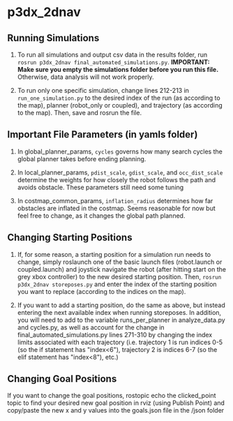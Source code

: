 # p3dx_2dnav

## Running Simulations
1) To run all simulations and output csv data in the results folder, run ```rosrun p3dx_2dnav final_automated_simulations.py```. **IMPORTANT: Make sure you empty the simulations folder before you run this file.** Otherwise, data analysis will not work properly.

2) To run only one specific simulation, change lines 212-213 in ```run_one_simulation.py``` to the desired index of the run (as according to the map), planner (robot_only or coupled), and trajectory (as according to the map). Then, save and rosrun the file.

## Important File Parameters (in yamls folder)
1) In global_planner_params, ```cycles``` governs how many search cycles the global planner takes before ending planning.

2) In local_planner_params, ```pdist_scale```, ```gdist_scale```, and ```occ_dist_scale``` determine the weights for how closely the robot follows the path and avoids obstacle. These parameters still need some tuning

3) In costmap_common_params, ```inflation_radius``` determines how far obstacles are inflated in the costmap. Seems reasonable for now but feel free to change, as it changes the global path planned.

## Changing Starting Positions
1) If, for some reason, a starting position for a simulation run needs to change, simply roslaunch one of the basic launch files (robot.launch or coupled.launch) and joystick navigate the robot (after hitting start on the grey xbox controller) to the new desired starting position. Then, ```rosrun p3dx_2dnav storeposes.py``` and enter the index of the starting position you want to replace (according to the indices on the map).

2) If you want to add a starting position, do the same as above, but instead entering the next available index when running storeposes. In addition, you will need to add to the variable runs_per_planner in analyze_data.py and cycles.py, as well as account for the change in final_automated_simulations.py lines 271-310 by changing the index limits associated with each trajectory (i.e. trajectory 1 is run indices 0-5 (so the if statement has "index<6"), trajectory 2 is indices 6-7 (so the elif statement has "index<8"), etc.)

## Changing Goal Positions 
If you want to change the goal positions, rostopic echo the clicked_point topic to find your desired new goal position in rviz (using Publish Point) and copy/paste the new x and y values into the goals.json file in the /json folder
